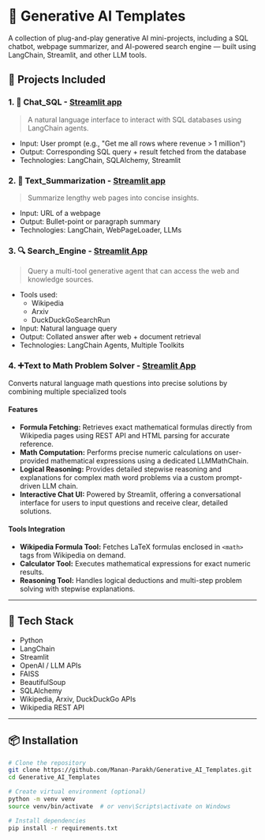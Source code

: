# 🧠 Generative AI Templates

A collection of plug-and-play generative AI mini-projects, including a SQL chatbot, webpage summarizer, and AI-powered search engine — built using LangChain, Streamlit, and other LLM tools.

## 🚀 Projects Included

### 1. 💬 Chat_SQL - [Streamlit app](https://langchain-chatsql.streamlit.app/)
> A natural language interface to interact with SQL databases using LangChain agents.

- Input: User prompt (e.g., "Get me all rows where revenue > 1 million")
- Output: Corresponding SQL query + result fetched from the database
- Technologies: LangChain, SQLAlchemy, Streamlit

### 2. 📰 Text_Summarization - [Streamlit app](https://langchain-text-summarizer.streamlit.app/)
> Summarize lengthy web pages into concise insights.

- Input: URL of a webpage
- Output: Bullet-point or paragraph summary
- Technologies: LangChain, WebPageLoader, LLMs

### 3. 🔍 Search_Engine - [Streamlit App](https://basic-search-engine-with-tools.streamlit.app/)
> Query a multi-tool generative agent that can access the web and knowledge sources.

- Tools used:
  - Wikipedia
  - Arxiv
  - DuckDuckGoSearchRun
- Input: Natural language query
- Output: Collated answer after web + document retrieval
- Technologies: LangChain Agents, Multiple Toolkits

### 4. ➕Text to Math Problem Solver - [Streamlit App](https://langchain-text-to-math.streamlit.app/)
Converts natural language math questions into precise solutions by combining multiple specialized tools
#### Features

- **Formula Fetching:** Retrieves exact mathematical formulas directly from Wikipedia pages using REST API and HTML parsing for accurate reference.
- **Math Computation:** Performs precise numeric calculations on user-provided mathematical expressions using a dedicated LLMMathChain.
- **Logical Reasoning:** Provides detailed stepwise reasoning and explanations for complex math word problems via a custom prompt-driven LLM chain.
- **Interactive Chat UI:** Powered by Streamlit, offering a conversational interface for users to input questions and receive clear, detailed solutions.

#### Tools Integration

- **Wikipedia Formula Tool:** Fetches LaTeX formulas enclosed in `<math>` tags from Wikipedia on demand.
- **Calculator Tool:** Executes mathematical expressions for exact numeric results.
- **Reasoning Tool:** Handles logical deductions and multi-step problem solving with stepwise explanations.
---

## 🧰 Tech Stack

- Python
- LangChain
- Streamlit
- OpenAI / LLM APIs
- FAISS
- BeautifulSoup
- SQLAlchemy
- Wikipedia, Arxiv, DuckDuckGo APIs
- Wikipedia REST API
---

## 📦 Installation

```bash
# Clone the repository
git clone https://github.com/Manan-Parakh/Generative_AI_Templates.git
cd Generative_AI_Templates

# Create virtual environment (optional)
python -m venv venv
source venv/bin/activate  # or venv\Scripts\activate on Windows

# Install dependencies
pip install -r requirements.txt


